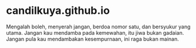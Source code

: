 # candilkuya.github.io
Mengalah boleh, menyerah jangan, berdoa nomor satu, dan bersyukur yang utama.
Jangan kau mendamba pada kemewahan, itu jiwa bukan gadaian. Jangan pula kau mendambakan kesempurnaan, ini raga bukan mainan.
